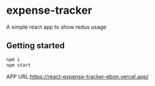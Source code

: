 # expense-tracker

A simple react app to show redus usage

## Getting started

```bash
npm i
npm start
```

APP URL:https://react-expense-tracker-ebon.vercel.app/
